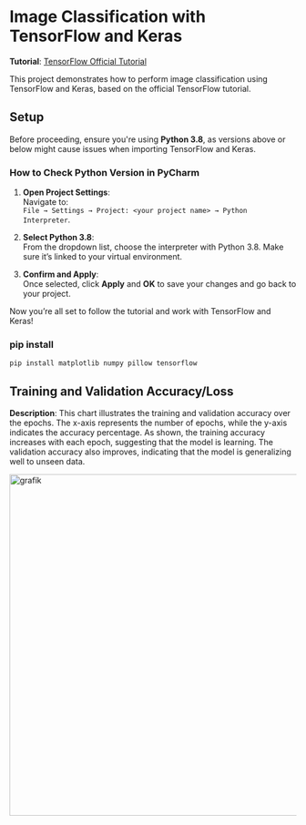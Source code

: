 # **Image Classification with TensorFlow and Keras**

**Tutorial**: [TensorFlow Official Tutorial](https://www.tensorflow.org/tutorials/images/classification)

This project demonstrates how to perform image classification using TensorFlow and Keras, based on the official TensorFlow tutorial.

## **Setup**

Before proceeding, ensure you're using **Python 3.8**, as versions above or below might cause issues when importing TensorFlow and Keras.

### **How to Check Python Version in PyCharm**

1. **Open Project Settings**:  
   Navigate to:  
   `File → Settings → Project: <your project name> → Python Interpreter`.

2. **Select Python 3.8**:  
   From the dropdown list, choose the interpreter with Python 3.8. Make sure it’s linked to your virtual environment.

3. **Confirm and Apply**:  
   Once selected, click **Apply** and **OK** to save your changes and go back to your project.

Now you’re all set to follow the tutorial and work with TensorFlow and Keras!

### **pip install**
`pip install matplotlib numpy pillow tensorflow`

## Training and Validation Accuracy/Loss
**Description**: This chart illustrates the training and validation accuracy over the epochs. The x-axis represents the number of epochs, while the y-axis indicates the accuracy percentage. As shown, the training accuracy increases with each epoch, suggesting that the model is learning. The validation accuracy also improves, indicating that the model is generalizing well to unseen data.

<img src="https://github.com/user-attachments/assets/e4f0cbe8-b26f-4b18-a6a5-1ebfba0f6da6" alt="grafik" width="600"/>



